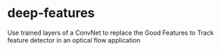 # deep-features
Use trained layers of a ConvNet to replace the Good Features to Track feature detector in an optical flow application
